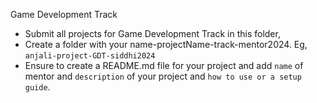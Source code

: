 Game Development Track

- Submit all projects for Game Development Track in this folder, 
- Create a folder with your name-projectName-track-mentor2024. Eg, `anjali-project-GDT-siddhi2024`
- Ensure to create a README.md file for your project and add `name` of mentor and `description` of your project and `how to use or a setup guide`.